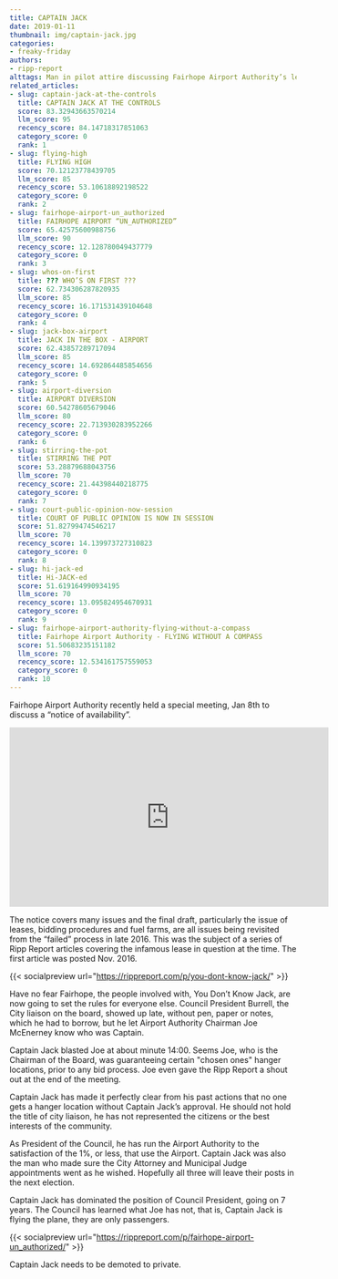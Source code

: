 ```yaml
---
title: CAPTAIN JACK
date: 2019-01-11
thumbnail: img/captain-jack.jpg
categories:
- freaky-friday
authors:
- ripp-report
alttags: Man in pilot attire discussing Fairhope Airport Authority’s lease & bidding procedures review
related_articles:
- slug: captain-jack-at-the-controls
  title: CAPTAIN JACK AT THE CONTROLS
  score: 83.32943663570214
  llm_score: 95
  recency_score: 84.14718317851063
  category_score: 0
  rank: 1
- slug: flying-high
  title: FLYING HIGH
  score: 70.12123778439705
  llm_score: 85
  recency_score: 53.10618892198522
  category_score: 0
  rank: 2
- slug: fairhope-airport-un_authorized
  title: FAIRHOPE AIRPORT “UN_AUTHORIZED”
  score: 65.42575600988756
  llm_score: 90
  recency_score: 12.128780049437779
  category_score: 0
  rank: 3
- slug: whos-on-first
  title: ??? WHO’S ON FIRST ???
  score: 62.734306287820935
  llm_score: 85
  recency_score: 16.171531439104648
  category_score: 0
  rank: 4
- slug: jack-box-airport
  title: JACK IN THE BOX - AIRPORT
  score: 62.43857289717094
  llm_score: 85
  recency_score: 14.692864485854656
  category_score: 0
  rank: 5
- slug: airport-diversion
  title: AIRPORT DIVERSION
  score: 60.54278605679046
  llm_score: 80
  recency_score: 22.713930283952266
  category_score: 0
  rank: 6
- slug: stirring-the-pot
  title: STIRRING THE POT
  score: 53.28879688043756
  llm_score: 70
  recency_score: 21.44398440218775
  category_score: 0
  rank: 7
- slug: court-public-opinion-now-session
  title: COURT OF PUBLIC OPINION IS NOW IN SESSION
  score: 51.82799474546217
  llm_score: 70
  recency_score: 14.139973727310823
  category_score: 0
  rank: 8
- slug: hi-jack-ed
  title: Hi-JACK-ed
  score: 51.619164990934195
  llm_score: 70
  recency_score: 13.095824954670931
  category_score: 0
  rank: 9
- slug: fairhope-airport-authority-flying-without-a-compass
  title: Fairhope Airport Authority - FLYING WITHOUT A COMPASS
  score: 51.50683235151182
  llm_score: 70
  recency_score: 12.534161757559053
  category_score: 0
  rank: 10
---
```

Fairhope Airport Authority recently held a special meeting, Jan 8th to discuss a “notice of availability”.

<iframe width="560" height="315" src="https://www.youtube.com/embed/g4glwEIDhm0" frameborder="0" allowfullscreen></iframe>

The notice covers many issues and the final draft, particularly the issue of leases, bidding procedures and fuel farms, are all issues being revisited from the “failed” process in late 2016. This was the subject of a series of Ripp Report articles covering the infamous lease in question at the time. The first article was posted Nov. 2016.

{{< socialpreview url="https://rippreport.com/p/you-dont-know-jack/" >}}

Have no fear Fairhope, the people involved with, You Don’t Know Jack, are now going to set the rules for everyone else. Council President Burrell, the City liaison on the board, showed up late, without pen, paper or notes, which he had to borrow, but he let Airport Authority Chairman Joe McEnerney know who was Captain.

Captain Jack blasted Joe at about minute 14:00. Seems Joe, who is the Chairman of the Board, was guaranteeing certain "chosen ones" hanger locations, prior to any bid process. Joe even gave the Ripp Report a shout out at the end of the meeting.

Captain Jack has made it perfectly clear from his past actions that no one gets a hanger location without Captain Jack’s approval. He should not hold the title of city liaison, he has not represented the citizens or the best interests of the community.

As President of the Council, he has run the Airport Authority to the satisfaction of the 1%, or less, that use the Airport. Captain Jack was also the man who made sure the City Attorney and Municipal Judge appointments went as he wished. Hopefully all three will leave their posts in the next election.

Captain Jack has dominated the position of Council President, going on 7 years. The Council has learned what Joe has not, that is, Captain Jack is flying the plane, they are only passengers.

{{< socialpreview url="https://rippreport.com/p/fairhope-airport-un_authorized/" >}}

Captain Jack needs to be demoted to private.
